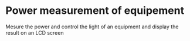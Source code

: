 # Power measurement of equipement
Mesure the power and control the light of an equipment and display the result on an LCD screen
